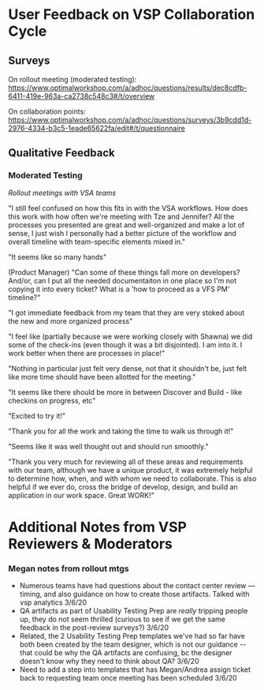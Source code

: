 # User Feedback on VSP Collaboration Cycle

## Surveys

On rollout meeting (moderated testing): https://www.optimalworkshop.com/a/adhoc/questions/results/dec8cdfb-6411-419e-963a-ca2738c548c3#/t/overview

On collaboration points: https://www.optimalworkshop.com/a/adhoc/questions/surveys/3b9cdd1d-2976-4334-b3c5-1eade65622fa/edit#/t/questionnaire

## Qualitative Feedback 

### Moderated Testing 

_Rollout meetings with VSA teams_ 

"I still feel confused on how this fits in with the VSA workflows. How does this work with how often we're meeting with Tze and Jennifer? All the processes you presented are great and well-organized and make a lot of sense, I just wish I personally had a better picture of the workflow and overall timeline with team-specific elements mixed in." 

"It seems like so many hands"

(Product Manager) "Can some of these things fall more on developers? And/or, can I put all the needed documentaiton in one place so I'm not copying it into every ticket? What is a 'how to proceed as a VFS PM' timeline?"

"I got immediate feedback from my team that they are very stoked about the new and more organized process" 

"I feel like (partially because we were working closely with Shawna) we did some of the check-ins (even though it was a bit disjointed). I am into it. I work better when there are processes in place!"

"Nothing in particular just felt very dense, not that it shouldn't be, just felt like more time should have been allotted for the meeting."

"It seems like there should be more in between Discover and Build - like checkins on progress, etc"

"Excited to try it!"

"Thank you for all the work and taking the time to walk us through it!"

"Seems like it was well thought out and should run smoothly."

"Thank you very much for reviewing all of these areas and requirements with our team, although we have a unique product, it was extremely helpful to determine how, when, and with whom we need to collaborate. This is also helpful if we ever do, cross the bridge of develop, design, and build an application in our work space. Great WORK!"

# Additional Notes from VSP Reviewers & Moderators 

### Megan notes from rollout mtgs 

- Numerous teams have had questions about the contact center review — timing, and also guidance on how to create those artifacts. Talked with vsp analytics 3/6/20
- QA artifacts as part of Usability Testing Prep are _really_ tripping people up, they do not seem thrilled (curious to see if we get the same feedback in the post-review surveys?) 3/6/20
- Related, the 2 Usability Testing Prep templates we've had so far have both been created by the team designer, which is not our guidance -- that could be why the QA artifacts are confusing, bc the designer doesn't know why they need to think about QA? 3/6/20
- Need to add a step into templates that has Megan/Andrea assign ticket back to requesting team once meeting has been scheduled 3/6/20
